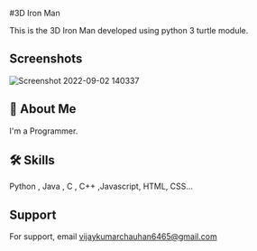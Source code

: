 #3D Iron Man 

This is the 3D Iron Man developed using  python 3 turtle module. 

## Screenshots
![Screenshot 2022-09-02 140337](https://user-images.githubusercontent.com/89354259/188103395-4b6e83a8-13a9-4f36-b41d-d74b586e9559.png)
## 🚀 About Me
I'm a Programmer.



## 🛠 Skills
Python , Java , C , C++ ,Javascript, HTML, CSS...



    
## Support

For support, email vijaykumarchauhan6465@gmail.com 

